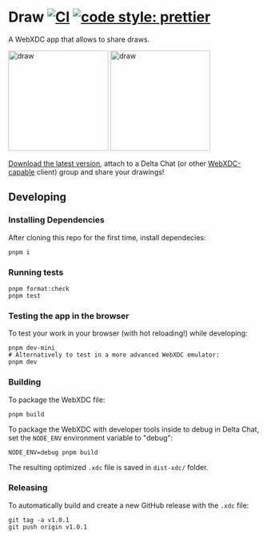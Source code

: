 # Draw [![CI](https://github.com/webxdc/draw.xdc/actions/workflows/ci.yml/badge.svg)](https://github.com/webxdc/draw.xdc/actions/workflows/ci.yml) [![code style: prettier](https://img.shields.io/badge/code_style-prettier-ff69b4.svg?style=flat-square)](https://github.com/prettier/prettier)

A WebXDC app that allows to share draws.

<img width="200" alt="draw" src="https://github.com/webxdc/draw.xdc/raw/main/assets/capture-1.jpg"> <img width="200" alt="draw" src="https://github.com/webxdc/draw.xdc/raw/main/assets/capture-2.jpg">

[Download the latest version](https://github.com/webxdc/draw.xdc/releases/latest/download/draw.xdc), attach to a Delta Chat (or other [WebXDC-capable](https://webxdc.org) client) group and share your drawings!

## Developing

### Installing Dependencies

After cloning this repo for the first time, install dependecies:

```
pnpm i
```

### Running tests

```
pnpm format:check
pnpm test
```

### Testing the app in the browser

To test your work in your browser (with hot reloading!) while developing:

```
pnpm dev-mini
# Alternatively to test in a more advanced WebXDC emulator:
pnpm dev
```

### Building

To package the WebXDC file:

```
pnpm build
```

To package the WebXDC with developer tools inside to debug in Delta Chat, set the `NODE_ENV`
environment variable to "debug":

```
NODE_ENV=debug pnpm build
```

The resulting optimized `.xdc` file is saved in `dist-xdc/` folder.

### Releasing

To automatically build and create a new GitHub release with the `.xdc` file:

```
git tag -a v1.0.1
git push origin v1.0.1
```
